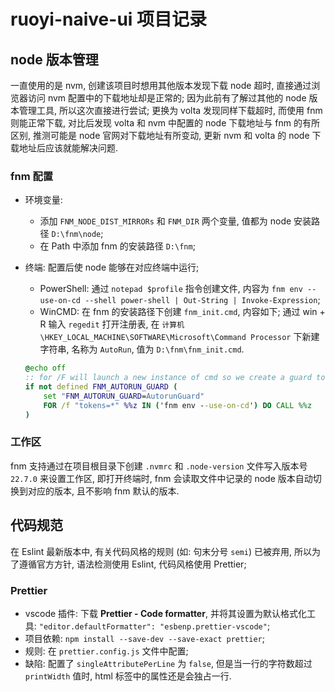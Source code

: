 # ruoyi-naive-ui 项目记录

## node 版本管理

一直使用的是 nvm, 创建该项目时想用其他版本发现下载 node 超时, 直接通过浏览器访问 nvm 配置中的下载地址却是正常的; 因为此前有了解过其他的 node 版本管理工具, 所以这次直接进行尝试; 更换为 volta 发现同样下载超时, 而使用 fnm 则能正常下载, 对比后发现 volta 和 nvm 中配置的 node 下载地址与 fnm 的有所区别, 推测可能是 node 官网对下载地址有所变动, 更新 nvm 和 volta 的 node 下载地址后应该就能解决问题.

### fnm 配置

- 环境变量:

  - 添加 `FNM_NODE_DIST_MIRRORs` 和 `FNM_DIR` 两个变量, 值都为 node 安装路径 `D:\fnm\node`;
  - 在 Path 中添加 fnm 的安装路径 `D:\fnm`;

- 终端: 配置后使 node 能够在对应终端中运行;

  - PowerShell: 通过 `notepad $profile` 指令创建文件, 内容为 `fnm env --use-on-cd --shell power-shell | Out-String | Invoke-Expression`;
  - WinCMD: 在 fnm 的安装路径下创建 `fnm_init.cmd`, 内容如下; 通过 win + R 输入 `regedit` 打开注册表, 在 `计算机\HKEY_LOCAL_MACHINE\SOFTWARE\Microsoft\Command Processor` 下新建字符串, 名称为 `AutoRun`, 值为 `D:\fnm\fnm_init.cmd`.

  ```fnm_init.cmd
  @echo off
  :: for /F will launch a new instance of cmd so we create a guard to prevent an infnite loop
  if not defined FNM_AUTORUN_GUARD (
      set "FNM_AUTORUN_GUARD=AutorunGuard"
      FOR /f "tokens=*" %%z IN ('fnm env --use-on-cd') DO CALL %%z
  )
  ```

### 工作区

fnm 支持通过在项目根目录下创建 `.nvmrc` 和 `.node-version` 文件写入版本号 `22.7.0` 来设置工作区, 即打开终端时, fnm 会读取文件中记录的 node 版本自动切换到对应的版本, 且不影响 fnm 默认的版本.

## 代码规范

在 Eslint 最新版本中, 有关代码风格的规则 (如: 句末分号 `semi`) 已被弃用, 所以为了遵循官方方针, 语法检测使用 Eslint, 代码风格使用 Prettier;

### Prettier

- vscode 插件: 下载 **Prettier - Code formatter**, 并将其设置为默认格式化工具: `"editor.defaultFormatter": "esbenp.prettier-vscode"`;
- 项目依赖: `npm install --save-dev --save-exact prettier`;
- 规则: 在 `prettier.config.js` 文件中配置;
- 缺陷: 配置了 `singleAttributePerLine` 为 `false`, 但是当一行的字符数超过 `printWidth` 值时, html 标签中的属性还是会独占一行.
